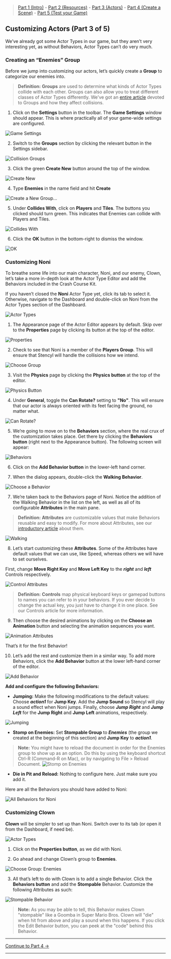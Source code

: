 > [Part 1 (Intro)](http://www.stencyl.com/help/viewArticle/143/) - [Part 2  (Resources)](http://www.stencyl.com/help/viewArticle/144/) - [Part 3  (Actors)](http://www.stencyl.com/help/viewArticle/145/) - [Part 4 (Create a Scene)](http://www.stencyl.com/help/viewArticle/146/) - [Part 5 (Test your Game)](http://www.stencyl.com/help/viewArticle/147/)

## Customizing Actors (Part 3 of 5)
We’ve already got some Actor Types in our game, but they aren’t very interesting yet, as without Behaviors, Actor Types can’t do very much.

### Creating an “Enemies” Group
Before we jump into customizing our actors, let’s quickly create a **Group** to categorize our enemies into.

> **Definition:** **Groups** are used to determine what kinds of Actor Types collide with each other. Groups can also allow you to treat different classes of Actor Types differently. We've got an [entire article](http://www.stencyl.com/help/view/collisions-and-groups/) devoted to Groups and how they affect collisions.

1) Click on the **Settings** button in the toolbar. The **Game Settings** window should appear. This is where practically all of your game-wide settings are configured.

![Game Settings](https://raw.githubusercontent.com/Stencyl/stencylpedia/master/crash-course-1/images/crash-course-28.png)

2) Switch to the **Groups** section by clicking the relevant button in the Settings sidebar.

![Collision Groups](https://raw.githubusercontent.com/Stencyl/stencylpedia/master/crash-course-1/images/crash-course-29.png)

3) Click the green **Create New** button around the top of the window.

![Create New](https://raw.githubusercontent.com/Stencyl/stencylpedia/master/crash-course-1/images/crash-course-30.png)

4) Type **Enemies** in the name field and hit **Create**

![Create a New Group...](https://raw.githubusercontent.com/Stencyl/stencylpedia/master/crash-course-1/images/crash-course-31.png)

5) Under **Collides With**, click on **Players** and **Tiles**. The buttons you clicked should turn green. This indicates that Enemies can collide with Players and Tiles.

![Collides With](https://raw.githubusercontent.com/Stencyl/stencylpedia/master/crash-course-1/images/crash-course-32.png)

6) Click the **OK** button in the bottom-right to dismiss the window.

![OK](https://raw.githubusercontent.com/Stencyl/stencylpedia/master/crash-course-1/images/crash-course-33.png)


### Customizing Noni
To breathe some life into our main character, Noni, and our enemy, Clown, let’s take a more in-depth look at the Actor Type Editor and add the Behaviors included in the Crash Course Kit.

If you haven’t closed the **Noni** Actor Type yet, click its tab to select it. Otherwise, navigate to the Dashboard and double-click on Noni from the Actor Types section of the Dashboard.

![Actor Types](https://raw.githubusercontent.com/Stencyl/stencylpedia/master/crash-course-1/images/crash-course-7.png)

1) The Appearance page of the Actor Editor appears by default. Skip over to the **Properties** page by clicking its button at the top of the editor.

![Properties](https://raw.githubusercontent.com/Stencyl/stencylpedia/master/crash-course-1/images/crash-course-17.png)

2) Check to see that Noni is a member of the **Players Group**. This will ensure that Stencyl will handle the collisions how we intend.

![Choose Group](https://raw.githubusercontent.com/Stencyl/stencylpedia/master/crash-course-1/images/crash-course-18.png)

3) Visit the **Physics** page by clicking the **Physics button** at the top of the editor.

![Physics Button](https://raw.githubusercontent.com/Stencyl/stencylpedia/master/crash-course-1/images/crash-course-19.png)

4) Under **General**, toggle the **Can Rotate?** setting to **"No"**. This will ensure that our actor is always oriented with its feet facing the ground, no matter what.

![Can Rotate?](https://raw.githubusercontent.com/Stencyl/stencylpedia/master/crash-course-1/images/crash-course-20.png)

5) We’re going to move on to the **Behaviors** section, where the real crux of the customization takes place. Get there by clicking the **Behaviors button** (right next to the Appearance button). The following screen will appear:

![Behaviors](https://raw.githubusercontent.com/Stencyl/stencylpedia/master/crash-course-1/images/crash-course-21.png)

6) Click on the **Add Behavior button** in the lower-left hand corner.

7) When the dialog appears, double-click the **Walking Behavior**.

![Choose a Behavior](https://raw.githubusercontent.com/Stencyl/stencylpedia/master/crash-course-1/images/crash-course-22.png)

7) We’re taken back to the Behaviors page of Noni. Notice the addition of the Walking Behavior in the list on the left, as well as all of its configurable **Attributes** in the main pane.

> **Definition:** **Attributes** are customizable values that make Behaviors reusable and easy to modify. For more about Attributes, see our [introductory article](http://www.stencyl.com/help/view/attributes/) about them.

![Walking](https://raw.githubusercontent.com/Stencyl/stencylpedia/master/crash-course-1/images/crash-course-23.png)

8) Let’s start customizing these **Attributes**. Some of the Attributes have default values that we can use, like Speed, whereas others we will have to set ourselves.

First, change **Move Right Key** and **Move Left Key** to the _**right**_ and _**left**_ Controls respectively.

![Control Attributes](https://raw.githubusercontent.com/Stencyl/stencylpedia/master/crash-course-1/images/crash-course-24.png)

> **Definition:** **Controls** map physical keyboard keys or gamepad buttons to names you can refer to in your behaviors. If you ever decide to change the actual key, you just have to change it in one place. See our Controls article for more information.

9) Then choose the desired animations by clicking on the **Choose an Animation** button and selecting the animation sequences you want.

![Animation Attributes](https://raw.githubusercontent.com/Stencyl/stencylpedia/master/crash-course-1/images/crash-course-25.png)

That’s it for the first Behavior!

10) Let’s add the rest and customize them in a similar way. To add more Behaviors, click the **Add Behavior** button at the lower left-hand corner of the editor.

![Add Behavior](https://raw.githubusercontent.com/Stencyl/stencylpedia/master/crash-course-1/images/crash-course-26.png)

**Add and configure the following Behaviors:**

* **Jumping:** Make the following modifications to the default values: Choose _**action1**_ for **Jump Key**. Add the **Jump Sound** so Stencyl will play a sound effect when Noni jumps. Finally, choose _**Jump Right**_ and _**Jump Left**_ for the **Jump Right** and **Jump Left** animations, respectively. 

 ![Jumping](https://raw.githubusercontent.com/Stencyl/stencylpedia/master/crash-course-1/images/crash-course-27.png)

* **Stomp on Enemies:** Set **Stompable Group** to _**Enemies**_ (the group we created at the beginning of this section) and **Jump Key** to _**action1**_.
    
 > **Note:** You might have to reload the document in order for the Enemies group to show up as an option. Do this by using the keyboard shortcut Ctrl-R (Command-R on Mac), or by navigating to File > Reload Document.
<a name="part5reference"></a>
 ![Stomp on Enemies](https://raw.githubusercontent.com/Stencyl/stencylpedia/master/crash-course-1/images/crash-course-34.png)

* **Die in Pit and Reload:** Nothing to configure here. Just make sure you add it.

Here are all the Behaviors you should have added to Noni:

![All Behaviors for Noni](https://raw.githubusercontent.com/Stencyl/stencylpedia/master/crash-course-1/images/crash-course-59.png)

### Customizing Clown

**Clown** will be simpler to set up than Noni. Switch over to its tab (or open it from the Dashboard, if need be).

![Actor Types](https://raw.githubusercontent.com/Stencyl/stencylpedia/master/crash-course-1/images/crash-course-10.png)

1) Click on the **Properties button**, as we did with Noni.

2) Go ahead and change Clown’s group to **Enemies**.

![Choose Group: Enemies](https://raw.githubusercontent.com/Stencyl/stencylpedia/master/crash-course-1/images/crash-course-35.png)

3) All that’s left to do with Clown is to add a single Behavior. Click the **Behaviors button** and add the **Stompable** Behavior. Customize the following Attributes as such:

![Stompable Behavior](https://raw.githubusercontent.com/Stencyl/stencylpedia/master/crash-course-1/images/crash-course-36.png)

> **Note:** As you may be able to tell, this Behavior makes Clown "stompable" like a Goomba in Super Mario Bros. Clown will "die" when hit from above and play a sound when this happens. If you click the Edit Behavior button, you can peek at the "code" behind this Behavior.

***

<a role="button" class="btn btn-primary btn-lg action-button2" href="http://www.stencyl.com/help/viewArticle/146/">Continue to Part 4 &rarr;</a>

***
